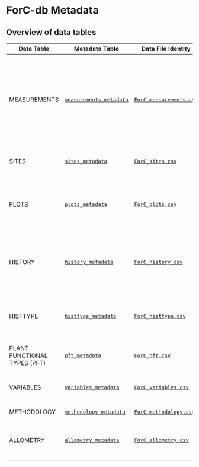 # ForC-db Metadata

## Overview of data tables

Data Table	| Metadata Table | Data File Identity |	Description
--- | --- | --- | ---
MEASUREMENTS | [`measurements_metadata`](https://github.com/forc-db/ForC/blob/master/metadata/measurements_metadata.csv) |	[`ForC_measurements.csv`](https://github.com/forc-db/ForC/blob/master/data/ForC_measurements.csv)	| Records of ecosystem-level measurements relevant to C cycling, vegetation characteristics at the time of measurement, and data sources.
SITES |	[`sites_metadata`](https://github.com/forc-db/ForC/blob/master/metadata/sites_metadata.csv) | [`ForC_sites.csv`](https://github.com/forc-db/ForC/blob/master/data/ForC_sites.csv)	| Geographic, climatic, and edaphic site data
PLOTS | [`plots_metadata`](https://github.com/forc-db/ForC/blob/master/metadata/plots_metadata.csv) | [`ForC_plots.csv`](https://github.com/forc-db/ForC/blob/master/data/ForC_plots.csv)	| Plot data, including plot area of each plot or set of replicate plots and summary of plot history 
HISTORY |[`history_metadata`](https://github.com/forc-db/ForC/blob/master/metadata/history_metadata.csv) | [`ForC_history.csv`](https://github.com/forc-db/ForC/blob/master/data/ForC_sites.csv) |	Details on known history of each plot or set of replicate plots, including disturbances, regrowth, and management.  
HISTTYPE	| [`histtype_metadata`](https://github.com/forc-db/ForC/blob/master/metadata/histtype_metadata.csv) | [`ForC_histtype.csv`](https://github.com/forc-db/ForC/blob/master/data/ForC_histtype.csv)	| Definition of disturbance, management or regeneration history event types.
PLANT FUNCTIONAL TYPES (PFT) | [`pft_metadata`](https://github.com/forc-db/ForC/blob/master/metadata/pft_metadata.csv) | [`ForC_pft.csv`](https://github.com/forc-db/ForC/blob/master/data/ForC_pft.csv)	| Definitions of plant functional codes.
VARIABLES	| [`variables_metadata`](https://github.com/forc-db/ForC/blob/master/metadata/variables_metadata.csv) | [`ForC_variables.csv`](https://github.com/forc-db/ForC/blob/master/data/ForC_variables.csv)	| Definitions of C cycle variables and covariates. 
METHODOLOGY	| [`methodology_metadata`](https://github.com/forc-db/ForC/blob/master/metadata/methodology_metadata.csv) | [`ForC_methodology.csv`](https://github.com/forc-db/ForC/blob/master/data/ForC_methodology.csv) | Description of methodologies.
ALLOMETRY	| [`allometry_metadata`](https://github.com/forc-db/ForC/blob/master/metadata/pallometry_metadata.csv) | [`ForC_allometry.csv`](https://github.com/forc-db/ForC/blob/master/data/ForC_allometry.csv)		| Sources and description of allometric equations for biomass.
